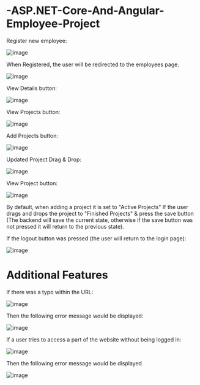# -ASP.NET-Core-And-Angular-Employee-Project
Register new employee:

![image](https://github.com/Charl913/-ASP.NET-Core-And-Angular-Employee-Project/assets/73072328/ca7a06e7-195b-4a6c-b355-e552094e0c9e)

When Registered, the user will be redirected to the employees page.

![image](https://github.com/Charl913/-ASP.NET-Core-And-Angular-Employee-Project/assets/73072328/d618c9d7-7bbe-4606-af7d-558afdb2daae)

View Details button: 

![image](https://github.com/Charl913/-ASP.NET-Core-And-Angular-Employee-Project/assets/73072328/e1cc555c-3c33-4ffd-875e-ce0cefcc4c42)

View Projects button:

![image](https://github.com/Charl913/-ASP.NET-Core-And-Angular-Employee-Project/assets/73072328/92169fc6-c906-47dd-9c61-b0f43cb4c146)

Add Projects button:

![image](https://github.com/Charl913/-ASP.NET-Core-And-Angular-Employee-Project/assets/73072328/48ccfa94-8178-46a3-988c-25f6db553a77)

Updated Project Drag & Drop:

![image](https://github.com/Charl913/-ASP.NET-Core-And-Angular-Employee-Project/assets/73072328/bc7eafb0-6afc-49e5-8f7e-997f4e65faba)

View Project button:

![image](https://github.com/Charl913/-ASP.NET-Core-And-Angular-Employee-Project/assets/73072328/f8ee9e6c-7bd9-4c28-9fc6-5162e4095ceb)


By default, when adding a project it is set to "Active Projects"
If the user drags and drops the project to "Finished Projects" & press the save button (The backend will save the current state,
otherwise if the save button was not pressed it will return to the previous state).

If the logout button was pressed (the user will return to the login page): 

![image](https://github.com/Charl913/-ASP.NET-Core-And-Angular-Employee-Project/assets/73072328/757f972e-ccad-4060-b116-bd4a54598f02)

# Additional Features
If there was a typo within the URL:

![image](https://github.com/Charl913/-ASP.NET-Core-And-Angular-Employee-Project/assets/73072328/217dd165-6277-4b23-83df-5526255c5401)

Then the following error message would be displayed:

![image](https://github.com/Charl913/-ASP.NET-Core-And-Angular-Employee-Project/assets/73072328/8759cace-d46b-4a18-b895-9834649172e1)

If a user tries to access a part of the website without being logged in:

![image](https://github.com/Charl913/-ASP.NET-Core-And-Angular-Employee-Project/assets/73072328/3be812ee-f59f-438f-9ec6-d7ad7ebb847b)

Then the following error message would be displayed

![image](https://github.com/Charl913/-ASP.NET-Core-And-Angular-Employee-Project/assets/73072328/b2d28723-2d84-456a-9ddf-563303bd4557)
